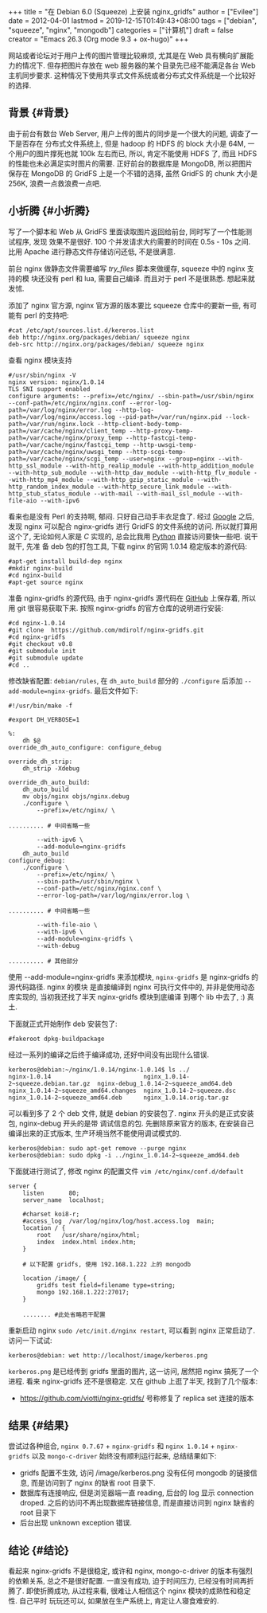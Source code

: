 +++
title = "在 Debian 6.0 (Squeeze) 上安装 nginx_gridfs"
author = ["Evilee"]
date = 2012-04-01
lastmod = 2019-12-15T01:49:43+08:00
tags = ["debian", "squeeze", "nginx", "mongodb"]
categories = ["计算机"]
draft = false
creator = "Emacs 26.3 (Org mode 9.3 + ox-hugo)"
+++

网站或者论坛对于用户上传的图片管理比较麻烦, 尤其是在 Web 具有横向扩展能力的情况下.
但存把图片存放在 web 服务器的某个目录先已经不能满足各台 Web 主机同步要求. 这种情况下使用共享式文件系统或者分布式文件系统是一个比较好的选择.
<!--more-->


## 背景 {#背景}

由于前台有数台 Web Server, 用户上传的图片的同步是一个很大的问题,
调查了一下是否存在 分布式文件系统上, 但是 hadoop 的 HDFS 的 block 大小是
64M, 一个用户的图片撑死也就 100k 左右而已, 所以, 肯定不能使用 HDFS 了,
而且 HDFS 的性能也未必满足实时图片的需要. 正好前台的数据库是 MongoDB,
所以把图片保存在 MongoDB 的 GridFS 上是一个不错的选择, 虽然 GridFS 的
chunk 大小是 256K, 浪费一点救浪费一点吧.


## 小折腾 {#小折腾}

写了一个脚本和 Web 从 GridFS 里面读取图片返回给前台,
同时写了一个性能测试程序, 发现 效果不是很好. 100
个并发请求大约需要的时间在 0.5s - 10s 之间. 比用 Apache 进行静态文件存储访问还低, 不是很满意.

前台 nginx 做静态文件需要编写 _try\_files_ 脚本来做缓存, squeeze 中的
nginx 支持的模 块还没有 perl 和 lua, 需要自己编译. 而且对于 perl
不是很熟悉. 想起来就发怵.

添加了 nginx 官方源, nginx 官方源的版本要比 squeeze 仓库中的要新一些,
有可能有 perl 的支持吧:

```text
#cat /etc/apt/sources.list.d/kereros.list
deb http://nginx.org/packages/debian/ squeeze nginx
deb-src http://nginx.org/packages/debian/ squeeze nginx
```

查看 nginx 模块支持

```text
#/usr/sbin/nginx -V
nginx version: nginx/1.0.14
TLS SNI support enabled
configure arguments: --prefix=/etc/nginx/ --sbin-path=/usr/sbin/nginx --conf-path=/etc/nginx/nginx.conf --error-log-path=/var/log/nginx/error.log --http-log-path=/var/log/nginx/access.log --pid-path=/var/run/nginx.pid --lock-path=/var/run/nginx.lock --http-client-body-temp-path=/var/cache/nginx/client_temp --http-proxy-temp-path=/var/cache/nginx/proxy_temp --http-fastcgi-temp-path=/var/cache/nginx/fastcgi_temp --http-uwsgi-temp-path=/var/cache/nginx/uwsgi_temp --http-scgi-temp-path=/var/cache/nginx/scgi_temp --user=nginx --group=nginx --with-http_ssl_module --with-http_realip_module --with-http_addition_module --with-http_sub_module --with-http_dav_module --with-http_flv_module --with-http_mp4_module --with-http_gzip_static_module --with-http_random_index_module --with-http_secure_link_module --with-http_stub_status_module --with-mail --with-mail_ssl_module --with-file-aio --with-ipv6
```

看来也是没有 Perl 的支持啊, 郁闷. 只好自己动手丰衣足食了. 经过
[Google](http://www.google.com.hk) 之后, 发现 nginx 可以配合
nginx-gridfs 进行 GridFS 的文件系统的访问. 所以就打算用这个了, 无论如何人家是 _C_ 实现的, 总会比我用 [Python](http://www.python.org)
直接访问要快一些吧. 说干就干, 先准 备 deb 包的打包工具, 下载 nginx
的官网 1.0.14 稳定版本的源代码:

```text
#apt-get install build-dep nginx
#mkdir nginx-build
#cd nginx-build
#apt-get source nginx
```

准备 nginx-gridfs 的源代码, 由于 nginx-gridfs 源代码在
[GitHub](http://www.github.com) 上保存着, 所以用 git 很容易获取下来.
按照 nginx-gridfs 的官方仓库的说明进行安装:

```text
#cd nginx-1.0.14
#git clone  https://github.com/mdirolf/nginx-gridfs.git
#cd nginx-gridfs
#git checkout v0.8
#git submodule init
#git submodule update
#cd ..
```

修改缺省配置: `debian/rules`, 在 `dh_auto_build` 部分的 `./configure`
后添加 `--add-module=nginx-gridfs`. 最后文件如下:

```text
#!/usr/bin/make -f

#export DH_VERBOSE=1

%:
    dh $@
override_dh_auto_configure: configure_debug

override_dh_strip:
    dh_strip -Xdebug

override_dh_auto_build:
    dh_auto_build
    mv objs/nginx objs/nginx.debug
    ./configure \
        --prefix=/etc/nginx/ \

.......... # 中间省略一些

        --with-ipv6 \
        --add-module=nginx-gridfs
    dh_auto_build
configure_debug:
    ./configure \
        --prefix=/etc/nginx/ \
        --sbin-path=/usr/sbin/nginx \
        --conf-path=/etc/nginx/nginx.conf \
        --error-log-path=/var/log/nginx/error.log \

.......... # 中间省略一些

        --with-file-aio \
        --with-ipv6 \
        --add-module=nginx-gridfs \
        --with-debug

.......... # 其他部分
```

使用 --add-module=nginx-gridfs 来添加模块, `nginx-gridfs` 是
nginx-gridfs 的源代码路径. nginx 的模块 是直接编译到 nginx
可执行文件中的, 并非是使用动态库实现的, 当初我还找了半天 nginx-gridfs
模块到底编译 到哪个 lib 中去了, :) 真土.

下面就正式开始制作 deb 安装包了:

```text
#fakeroot dpkg-buildpackage
```

经过一系列的编译之后终于编译成功, 还好中间没有出现什么错误.

```text
kerberos@debian:~/nginx/1.0.14/nginx-1.0.14$ ls ../
nginx-1.0.14                          nginx_1.0.14-2~squeeze.debian.tar.gz  nginx-debug_1.0.14-2~squeeze_amd64.deb
nginx_1.0.14-2~squeeze_amd64.changes  nginx_1.0.14-2~squeeze.dsc
nginx_1.0.14-2~squeeze_amd64.deb      nginx_1.0.14.orig.tar.gz
```

可以看到多了 2 个 deb 文件, 就是 debian 的安装包了. nginx
开头的是正式安装包, nginx-debug 开头的是带 调试信息的包.
先删除原来官方的版本, 在安装自己编译出来的正式版本,
生产环境当然不能使用调试模式的.

```text
kerberos@debian: sudo apt-get remove --purge nginx
kerberos@debian: sudo dpkg -i ../nginx_1.0.14-2~squeeze_amd64.deb
```

下面就进行测试了, 修改 nginx 的配置文件 `vim /etc/nginx/conf.d/default`

```text
server {
    listen       80;
    server_name  localhost;

    #charset koi8-r;
    #access_log  /var/log/nginx/log/host.access.log  main;
    location / {
        root   /usr/share/nginx/html;
        index  index.html index.htm;
    }

    # 以下配置 gridfs, 使用 192.168.1.222 上的 mongodb

    location /image/ {
        gridfs test field=filename type=string;
        mongo 192.168.1.222:27017;
    }

    ........ #此处省略若干配置
```

重新启动 nginx `sudo /etc/init.d/nginx restart`, 可以看到 nginx
正常启动了. 访问一下试试:

```text
kerberos@debian: wet http://localhost/image/kerberos.png
```

`kerberos.png` 是已经传到 gridfs 里面的图片, 这一访问, 居然把 nginx
搞死了一个进程. 看来 nginx-gridfs 还不是很稳定. 又在 github 上逛了半天,
找到了几个版本:

-   <https://github.com/viotti/nginx-gridfs/> 号称修复了 replica set
    连接的版本


## 结果 {#结果}

尝试过各种组合, `nginx 0.7.67` + `nginx-gridfs` 和 `nginx 1.0.14` +
`nginx-gridfs` 以及 `mongo-c-driver` 始终没有顺利运行起来, 总结结果如下:

-   gridfs 配置不生效, 访问 /image/kerberos.png 没有任何 mongodb
    的链接信息, 而是访问到了 nginx 的缺省 root 目录下.
-   数据库有连接响应, 但是浏览器端一直 reading, 后台的 log 显示 connection
    droped. 之后的访问不再出现数据库链接信息, 而是直接访问到 nginx 缺省的
    root 目录下
-   后台出现 unknown exception 错误.


## 结论 {#结论}

看起来 nginx-gridfs 不是很稳定, 或许和 nginx, mongo-c-driver
的版本有强烈的依赖关系, 总之不是很好配置. 一直没有成功, 迫于时间压力,
已经没有时间再折腾了. 即使折腾成功, 从过程来看, 很难让人相信这个 nginx
模块的成熟性和稳定性. 自己平时 玩玩还可以, 如果放在生产系统上,
肯定让人寝食难安的.
